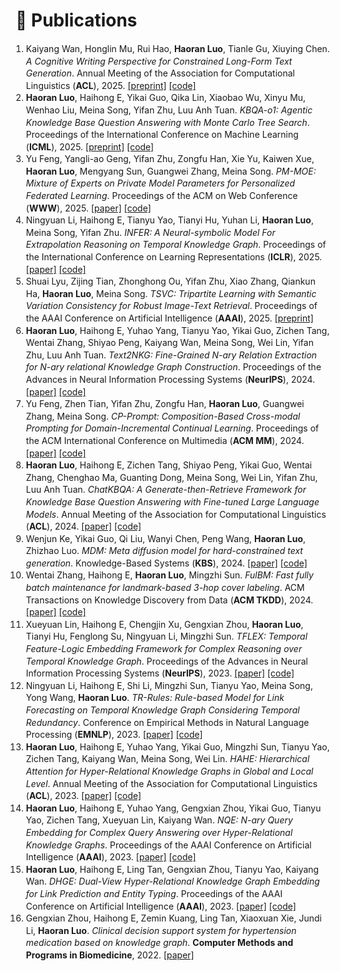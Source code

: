 <!-- 
# 📝 Publications 
<div class='paper-box'><div class='paper-box-image'><div><div class="badge">ICML 2025</div><img src='images/KBQA-o1.png' alt="sym" width="100%"></div></div>
<div class='paper-box-text' markdown="1">

[KBQA-o1: Agentic Knowledge Base Question Answering with Monte Carlo Tree Search](https://arxiv.org/abs/2501.18922) \\
**Haoran Luo**, Haihong E, Yikai Guo, Qika Lin, Xiaobao Wu, Xinyu Mu, Wenhao Liu, Meina Song, Yifan Zhu, Luu Anh Tuan\\
\[[paper](https://arxiv.org/pdf/2501.18922)\]\[[code](https://github.com/LHRLAB/KBQA-o1)\]
</div>
</div>

<div class='paper-box'><div class='paper-box-image'><div><div class="badge">NeurIPS 2024</div><img src='images/Text2NKG.png' alt="sym" width="100%"></div></div>
<div class='paper-box-text' markdown="1">

[Text2NKG: Fine-Grained N-ary Relation Extraction for N-ary relational Knowledge Graph Construction](https://proceedings.neurips.cc/paper_files/paper/2024/hash/305b2288122d46bf0641bdd86c9a7921-Abstract-Conference.html) \\
**Haoran Luo**, Haihong E, Yuhao Yang, Tianyu Yao, Yikai Guo, Zichen Tang, Wentai Zhang, Shiyao Peng, Kaiyang Wan, Meina Song, Wei Lin, Yifan Zhu, Luu Anh Tuan\\
\[[paper](https://proceedings.neurips.cc/paper_files/paper/2024/file/305b2288122d46bf0641bdd86c9a7921-Paper-Conference.pdf)\]\[[code](https://github.com/LHRLAB/Text2NKG)\]
</div>
</div>

<div class='paper-box'><div class='paper-box-image'><div><div class="badge">ACL 2024</div><img src='images/ChatKBQA.png' alt="sym" width="100%"></div></div>
<div class='paper-box-text' markdown="1">

[ChatKBQA: A Generate-then-Retrieve Framework for Knowledge Base Question Answering with Fine-tuned Large Language Models](https://aclanthology.org/2024.findings-acl.122/) \\
**Haoran Luo**, Haihong E, Zichen Tang, Shiyao Peng, Yikai Guo, Wentai Zhang, Chenghao Ma, Guanting Dong, Meina Song, Wei Lin, Yifan Zhu, Luu Anh Tuan\\
\[[paper](https://aclanthology.org/2024.findings-acl.122.pdf)\]\[[code](https://github.com/LHRLAB/ChatKBQA)\]
</div>
</div>

<div class='paper-box'><div class='paper-box-image'><div><div class="badge">ACL 2023</div><img src='images/HAHE.png' alt="sym" width="100%"></div></div>
<div class='paper-box-text' markdown="1">

[HAHE: Hierarchical Attention for Hyper-Relational Knowledge Graphs in Global and Local Level](https://aclanthology.org/2023.acl-long.450/) \\
**Haoran Luo**, Haihong E, Yuhao Yang, Yikai Guo, Mingzhi Sun, Tianyu Yao, Zichen Tang, Kaiyang Wan, Meina Song, Wei Lin\\
\[[paper](https://aclanthology.org/2023.acl-long.450.pdf)\]\[[code](https://github.com/LHRLAB/HAHE)\]
</div>
</div>

<div class='paper-box'><div class='paper-box-image'><div><div class="badge">AAAI 2023</div><img src='images/NQE.png' alt="sym" width="100%"></div></div>
<div class='paper-box-text' markdown="1">

[NQE: N-ary Query Embedding for Complex Query Answering over Hyper-Relational Knowledge Graphs](https://ojs.aaai.org/index.php/AAAI/article/view/25576) \\
**Haoran Luo**, Haihong E, Yuhao Yang, Gengxian Zhou, Yikai Guo, Tianyu Yao, Zichen Tang, Xueyuan Lin, Kaiyang Wan\\
\[[paper](https://ojs.aaai.org/index.php/AAAI/article/view/25576/25348)\]\[[code](https://github.com/LHRLAB/NQE)\]
</div>
</div>

<div class='paper-box'><div class='paper-box-image'><div><div class="badge">AAAI 2023</div><img src='images/DHGE.png' alt="sym" width="100%"></div></div>
<div class='paper-box-text' markdown="1">

[DHGE: Dual-View Hyper-Relational Knowledge Graph Embedding for Link Prediction and Entity Typing](https://ojs.aaai.org/index.php/AAAI/article/view/25795) \\
**Haoran Luo**, Haihong E, Ling Tan, Gengxian Zhou, Tianyu Yao, Kaiyang Wan\\
\[[paper](https://ojs.aaai.org/index.php/AAAI/article/view/25795/25567)\]\[[code](https://github.com/LHRLAB/DHGE)\]
</div>
</div> -->

# 📝 Publications

<script>
document.addEventListener("DOMContentLoaded", function() {
  const items = document.querySelectorAll(".index");
  items.forEach((el, index) => {
    el.insertAdjacentHTML("afterbegin", `${index + 1}.`);
  });
});
</script>

<ol style="list-style-position: outside; padding-left: 1.2em; line-height: 1.4em;">

<li> Kaiyang Wan, Honglin Mu, Rui Hao, <strong>Haoran Luo</strong>, Tianle Gu, Xiuying Chen. <em>A Cognitive Writing Perspective for Constrained Long-Form Text Generation</em>. Annual Meeting of the Association for Computational Linguistics (<strong>ACL</strong>), 2025. <a href="https://arxiv.org/abs/2502.12568">[preprint]</a> <a href="https://github.com/KaiyangWan/CogWriter">[code]</a> </li>

<li> <strong>Haoran Luo</strong>, Haihong E, Yikai Guo, Qika Lin, Xiaobao Wu, Xinyu Mu, Wenhao Liu, Meina Song, Yifan Zhu, Luu Anh Tuan. <em>KBQA-o1: Agentic Knowledge Base Question Answering with Monte Carlo Tree Search</em>. Proceedings of the International Conference on Machine Learning (<strong>ICML</strong>), 2025. <a href="https://arxiv.org/abs/2501.18922">[preprint]</a> <a href="https://github.com/LHRLAB/KBQA-o1">[code]</a> </li> 

<li> Yu Feng, Yangli-ao Geng, Yifan Zhu, Zongfu Han, Xie Yu, Kaiwen Xue, <strong>Haoran Luo</strong>, Mengyang Sun, Guangwei Zhang, Meina Song. <em>PM-MOE: Mixture of Experts on Private Model Parameters for Personalized Federated Learning</em>. Proceedings of the ACM on Web Conference (<strong>WWW</strong>), 2025. <a href="https://dl.acm.org/doi/abs/10.1145/3696410.3714561">[paper]</a> <a href="https://github.com/dannis97500/PM-MOE">[code]</a> </li>

<li> Ningyuan Li, Haihong E, Tianyu Yao, Tianyi Hu, Yuhan Li, <strong>Haoran Luo</strong>, Meina Song, Yifan Zhu. <em>INFER: A Neural-symbolic Model For Extrapolation Reasoning on Temporal Knowledge Graph</em>. Proceedings of the International Conference on Learning Representations (<strong>ICLR</strong>), 2025. <a href="https://openreview.net/forum?id=ExHUtB2vnz">[paper]</a> <a href="https://github.com/JasonLee-22/INFER">[code]</a> </li>

<li> Shuai Lyu, Zijing Tian, Zhonghong Ou, Yifan Zhu, Xiao Zhang, Qiankun Ha, <strong>Haoran Luo</strong>, Meina Song. <em>TSVC: Tripartite Learning with Semantic Variation Consistency for Robust Image-Text Retrieval</em>. Proceedings of the AAAI Conference on Artificial Intelligence (<strong>AAAI</strong>), 2025. <a href="https://arxiv.org/abs/2501.10935">[preprint]</a> </li>

<li> <strong>Haoran Luo</strong>, Haihong E, Yuhao Yang, Tianyu Yao, Yikai Guo, Zichen Tang, Wentai Zhang, Shiyao Peng, Kaiyang Wan, Meina Song, Wei Lin, Yifan Zhu, Luu Anh Tuan. <em>Text2NKG: Fine-Grained N-ary Relation Extraction for N-ary relational Knowledge Graph Construction</em>. Proceedings of the Advances in Neural Information Processing Systems (<strong>NeurIPS</strong>), 2024. <a href="https://proceedings.neurips.cc/paper_files/paper/2024/hash/305b2288122d46bf0641bdd86c9a7921-Abstract-Conference.html">[paper]</a> <a href="https://github.com/LHRLAB/Text2NKG">[code]</a> </li>

<li> Yu Feng, Zhen Tian, Yifan Zhu, Zongfu Han, <strong>Haoran Luo</strong>, Guangwei Zhang, Meina Song. <em>CP-Prompt: Composition-Based Cross-modal Prompting for Domain-Incremental Continual Learning</em>. Proceedings of the ACM International Conference on Multimedia (<strong>ACM MM</strong>), 2024. <a href="https://dl.acm.org/doi/abs/10.1145/3664647.3681481">[paper]</a> <a href="https://github.com/dannis97500/CP_Prompt">[code]</a> </li>

<li> <strong>Haoran Luo</strong>, Haihong E, Zichen Tang, Shiyao Peng, Yikai Guo, Wentai Zhang, Chenghao Ma, Guanting Dong, Meina Song, Wei Lin, Yifan Zhu, Luu Anh Tuan. <em>ChatKBQA: A Generate-then-Retrieve Framework for Knowledge Base Question Answering with Fine-tuned Large Language Models</em>. Annual Meeting of the Association for Computational Linguistics (<strong>ACL</strong>), 2024. <a href="https://aclanthology.org/2024.findings-acl.122/">[paper]</a> <a href="https://github.com/LHRLAB/ChatKBQA">[code]</a> </li>

<li> Wenjun Ke, Yikai Guo, Qi Liu, Wanyi Chen, Peng Wang, <strong>Haoran Luo</strong>, Zhizhao Luo. <em>MDM: Meta diffusion model for hard-constrained text generation</em>. Knowledge-Based Systems (<strong>KBS</strong>), 2024. <a href="https://www.sciencedirect.com/science/article/abs/pii/S0950705123008973">[paper]</a> <a href="https://github.com/seukgcode/MDM">[code]</a> </li>

<li> Wentai Zhang, Haihong E, <strong>Haoran Luo</strong>, Mingzhi Sun. <em>FulBM: Fast fully batch maintenance for landmark-based 3-hop cover labeling</em>. ACM Transactions on Knowledge Discovery from Data (<strong>ACM TKDD</strong>), 2024. <a href="https://dl.acm.org/doi/abs/10.1145/3650035">[paper]</a> <a href="https://github.com/ZHANGWENTAI/FulBM">[code]</a> </li>

<li> Xueyuan Lin, Haihong E, Chengjin Xu, Gengxian Zhou, <strong>Haoran Luo</strong>, Tianyi Hu, Fenglong Su, Ningyuan Li, Mingzhi Sun. <em>TFLEX: Temporal Feature-Logic Embedding Framework for Complex Reasoning over Temporal Knowledge Graph</em>. Proceedings of the Advances in Neural Information Processing Systems (<strong>NeurIPS</strong>), 2023. <a href="https://proceedings.neurips.cc/paper_files/paper/2023/hash/e71a42c64851834013e2658b69d7fe93-Abstract-Conference.html">[paper]</a> <a href="https://github.com/LinXueyuanStdio/TFLEX">[code]</a> </li>

<li> Ningyuan Li, Haihong E, Shi Li, Mingzhi Sun, Tianyu Yao, Meina Song, Yong Wang, <strong>Haoran Luo</strong>. <em>TR-Rules: Rule-based Model for Link Forecasting on Temporal Knowledge Graph Considering Temporal Redundancy</em>. Conference on Empirical Methods in Natural Language Processing (<strong>EMNLP</strong>), 2023. <a href="https://aclanthology.org/2023.findings-emnlp.529/">[paper]</a> <a href="https://github.com/JasonLee-22/TR-Rules">[code]</a> </li>

<li> <strong>Haoran Luo</strong>, Haihong E, Yuhao Yang, Yikai Guo, Mingzhi Sun, Tianyu Yao, Zichen Tang, Kaiyang Wan, Meina Song, Wei Lin. <em>HAHE: Hierarchical Attention for Hyper-Relational Knowledge Graphs in Global and Local Level</em>. Annual Meeting of the Association for Computational Linguistics (<strong>ACL</strong>), 2023. <a href="https://aclanthology.org/2023.acl-long.450/">[paper]</a> <a href="https://github.com/LHRLAB/HAHE">[code]</a> </li>

<li> <strong>Haoran Luo</strong>, Haihong E, Yuhao Yang, Gengxian Zhou, Yikai Guo, Tianyu Yao, Zichen Tang, Xueyuan Lin, Kaiyang Wan. <em>NQE: N-ary Query Embedding for Complex Query Answering over Hyper-Relational Knowledge Graphs</em>. Proceedings of the AAAI Conference on Artificial Intelligence (<strong>AAAI</strong>), 2023. <a href="https://ojs.aaai.org/index.php/AAAI/article/view/25576">[paper]</a> <a href="https://github.com/LHRLAB/NQE">[code]</a> </li>

<li> <strong>Haoran Luo</strong>, Haihong E, Ling Tan, Gengxian Zhou, Tianyu Yao, Kaiyang Wan. <em>DHGE: Dual-View Hyper-Relational Knowledge Graph Embedding for Link Prediction and Entity Typing</em>. Proceedings of the AAAI Conference on Artificial Intelligence (<strong>AAAI</strong>), 2023. <a href="https://ojs.aaai.org/index.php/AAAI/article/view/25795">[paper]</a> <a href="https://github.com/LHRLAB/DHGE">[code]</a> </li>

<li> Gengxian Zhou, Haihong E, Zemin Kuang, Ling Tan, Xiaoxuan Xie, Jundi Li, <strong>Haoran Luo</strong>. <em>Clinical decision support system for hypertension medication based on knowledge graph</em>. <strong>Computer Methods and Programs in Biomedicine</strong>, 2022. <a href="https://www.sciencedirect.com/science/article/abs/pii/S0169260722006010">[paper]</a> </li>

</ol>